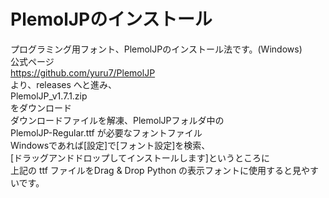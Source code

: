 # PlemolJPのインストール

プログラミング用フォント、PlemolJPのインストール法です。(Windows)  
公式ページ<br />https://github.com/yuru7/PlemolJP  
より、releases へと進み、  
PlemolJP_v1.7.1.zip  
をダウンロード  
ダウンロードファイルを解凍、PlemolJPフォルダ中の  
PlemolJP-Regular.ttf が必要なフォントファイル  
Windowsであれば[設定]で[フォント設定]を検索、  
[ドラッグアンドドロップしてインストールします]というところに  
上記の ttf ファイルをDrag & Drop
Python の表示フォントに使用すると見やすいです。
